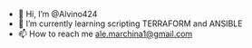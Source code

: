 - 👋 Hi, I’m @Alvino424
- 🌱 I’m currently learning scripting TERRAFORM and ANSIBLE
- 📫 How to reach me ale.marchina1@gmail.com

<!---
Alvino424/Alvino424 is a ✨ special ✨ repository because its `README.md` (this file) appears on your GitHub profile.
You can click the Preview link to take a look at your changes.
--->
